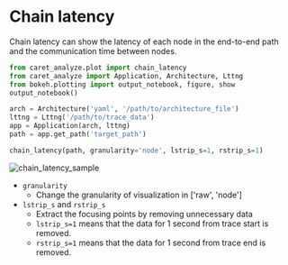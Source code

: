 # Chain latency

Chain latency can show the latency of each node in the end-to-end path and the communication time between nodes.

```python
from caret_analyze.plot import chain_latency
from caret_analyze import Application, Architecture, Lttng
from bokeh.plotting import output_notebook, figure, show
output_notebook()

arch = Architecture('yaml', '/path/to/architecture_file')
lttng = Lttng('/path/to/trace_data')
app = Application(arch, lttng)
path = app.get_path('target_path')

chain_latency(path, granularity='node', lstrip_s=1, rstrip_s=1)
```

![chain_latency_sample](../../imgs/chain_latency_sample.png)

- `granularity`
  - Change the granularity of visualization in ['raw', 'node']
- `lstrip_s` and `rstrip_s`
  - Extract the focusing points by removing unnecessary data
  - `lstrip_s=1` means that the data for 1 second from trace start is removed.
  - `rstrip_s=1` means that the data for 1 second from trace end is removed.
